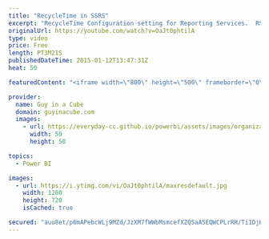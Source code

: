 ```yaml
---
title: "RecycleTime in SSRS"
excerpt: "RecycleTime Configuration setting for Reporting Services.  RSReportServer Configuration File - http://msdn.microsoft.com/en-us/library/ms157273.aspx#bkmk_service  Application Domains for Report Server Applications - http://msdn.microsoft.com/en-us/library/bb934330.aspx"
originalUrl: https://youtube.com/watch?v=OaJt0phtilA
type: video
price: Free
length: PT3M21S
publishedDateTime: 2015-01-12T13:47:31Z
heat: 50

featuredContent: "<iframe width=\"800\" height=\"500\" frameborder=\"0\" src=\"https://www.youtube.com/embed/OaJt0phtilA\" allow=\"accelerometer; autoplay; encrypted-media; gyroscope; picture-in-picture\" allowfullscreen></iframe>"

provider:
  name: Guy in a Cube
  domain: guyinacube.com
  images:
    - url: https://everyday-cc.github.io/powerbi/assets/images/organizations/guyinacube.com-50x50.jpg
      width: 50
      height: 50

topics:
  - Power BI

images:
  - url: https://i.ytimg.com/vi/OaJt0phtilA/maxresdefault.jpg
    width: 1280
    height: 720
    isCached: true

secured: "auu8et/p6mAPebcWLj9MZd/JzXM7fWWbMsmcefXZQSaA5EQWCPLrRH/Ti1DjKXS57TvHw3N6rczutaHNpkm9pjTQqDhURun9D8ewYFvp5DNdV2N2/ANcD3kRbsEpWUV/FqxSlQC4dKpFg3G5t9vR9I3PU69CLre1FLBZNY7f9/M+tzOyQ2mQFgu/SGtemtFY0sX1pRtY+w0Zo+fqdca/N6nyDZ4PhzCE/D41YvvvEVKrXDqCZ6zwhfTmtM/kWbcxSAlAUsgJmqafYk9Xqq9xxovYKUPngUykx9GzMJYVNNcQnkXys2o5zr4n+/8huCaeUA4Fwgp2m42XLd90Q2IiRLZEZpTXFxKxH8esGzWmaiFRQrPMJAHXWwJrNQwvr4wQckTTY1+heMAjnoUw/KEbufoVnh5Tf4Tf8OK3zDfrvDY=;IRpdI9T278XICzhF72OH/g=="
---
```


